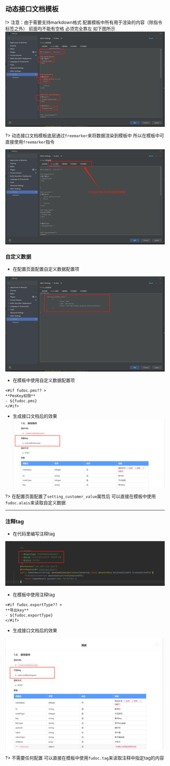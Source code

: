 ## 动态接口文档模板

!> 注意：由于需要支持markdown格式 配置模板中所有用于渲染的内容（除指令标签之外） 前面均不能有空格 必须完全靠左 如下图所示
![img_6.png](../img/img_60.png)

?> 动态接口文档模板底层通过`freemarker`来将数据渲染到模板中 所以在模板中可直接使用`freemarker`指令

![img_1.png](../img/img_1.png)

### 自定义数据

- 在配置页面配置自定义数据配置项

![img_3.png](../img/img_31.png)

- 在模板中使用自定义数据配置项

```injectedfreemarker
<#if fudoc.pms?? >
**PmsKey权限**
- ${fudoc.pms}
</#if>

```

- 生成接口文档后的效果
![img_4.png](../img/img_40.png)

?> 在配置页面配置了`setting_customer_value`属性后 可以直接在模板中使用`fudoc.alais`来读取自定义数据

---


### 注释tag

- 在代码里编写注释tag

![img_2.png](../img/img_23.png)

- 在模板中使用注释tag

```injectedfreemarker
<#if fudoc.exportType?? >
**导出key**
- ${fudoc.exportType}
</#if>
```

- 生成接口文档后的效果

![img_5.png](../img/img_50.png)



?> 不需要任何配置 可以直接在模板中使用`fudoc.tag`来读取注释中指定tag的内容